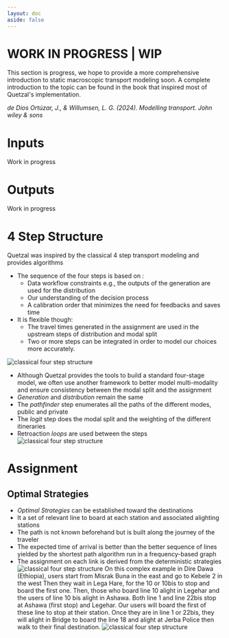 ```yaml
---
layout: doc
aside: false
---
```


# WORK IN PROGRESS | WIP
This section is progress, we hope to provide a more comprehensive introduction to static macroscopic transport modeling soon.
A complete introduction to the topic can be found in the book that inspired most of Quetzal's implementation.

*de Dios Ortúzar, J., & Willumsen, L. G. (2024). Modelling transport. John wiley & sons*
# Inputs
Work in progress
# Outputs
Work in progress
# 4 Step Structure
Quetzal was inspired by the classical 4 step transport modeling and provides algorithms

- The sequence of the four steps is based on :
    - Data workflow constraints e.g., the outputs of the generation are used for the distribution
    - Our understanding of the decision process 
    - A calibration order that minimizes the need for feedbacks and saves time
- It is flexible though:
    - The travel times generated in the assignment are used in the upstream steps of distribution and modal split
    - Two or more steps can be integrated in order to model our choices more accurately.

![classical four step structure](/transport_modeling/steps_en.png)

- Although Quetzal provides the tools to build a standard four-stage model, we often use another framework to better model multi-modality and ensure consistency between the modal split and the assignment
- *Generation* and *distribution* remain the same
- The *pathfinder* step enumerates all the paths of the different modes, public and private
- The *logit* step does the modal split and the weighting of the different itineraries
- Retroaction *loops* are used between the steps
![classical four step structure](/transport_modeling/steps_quetzal_loop_PR_en.png)

# Assignment
## Optimal Strategies

- *Optimal Strategies* can be established toward the destinations
- It a set of relevant line to board at each station and associated alighting stations
- The path is not known beforehand but is built along the journey of the traveler
- The expected time of arrival is better than the better sequence of lines yielded by the shortest path algorithm run in a frequency-based graph
- The assignment on each link is derived from the deterministic strategies
![classical four step structure](/transport_modeling/OS_map.png)
On this complex example in Dire Dawa (Ethiopia), users start from Misrak Buna in the east and go to Kebele 2 in the west
Then they wait in Lega Hare, for the 10 or 10bis to stop and board the first one.
Then, those who board line 10 alight in Legehar and the users of line 10 bis alight in Ashawa.
Both line 1 and line 22bis stop at Ashawa (first stop) and Legehar. Our users will board the first of these line to stop at their station. 
Once they are in line 1 or 22bis, they will alight in Bridge to board the line 18 and alight at Jerba Police then walk to their final destination.
![classical four step structure](/transport_modeling/OS_flowchart.png)


